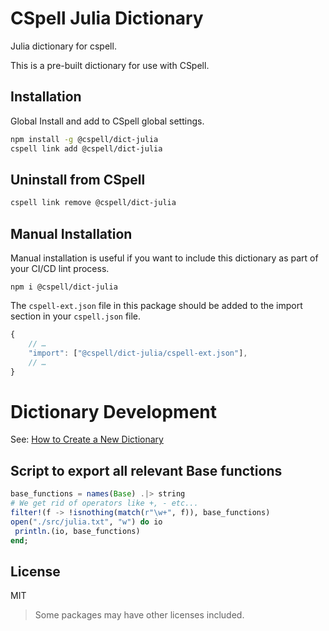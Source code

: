 # CSpell Julia Dictionary

Julia dictionary for cspell.

This is a pre-built dictionary for use with CSpell.

## Installation

Global Install and add to CSpell global settings.

```sh
npm install -g @cspell/dict-julia
cspell link add @cspell/dict-julia
```

## Uninstall from CSpell

```sh
cspell link remove @cspell/dict-julia
```

## Manual Installation

Manual installation is useful if you want to include this dictionary as part of your CI/CD lint process.

```
npm i @cspell/dict-julia
```

The `cspell-ext.json` file in this package should be added to the import section in your `cspell.json` file.

```javascript
{
    // …
    "import": ["@cspell/dict-julia/cspell-ext.json"],
    // …
}
```

# Dictionary Development

See: [How to Create a New Dictionary](https://github.com/streetsidesoftware/cspell-dicts#how-to-create-a-new-dictionary)

## Script to export all relevant Base functions

```julia
base_functions = names(Base) .|> string
# We get rid of operators like +, - etc...
filter!(f -> !isnothing(match(r"\w+", f)), base_functions)
open("./src/julia.txt", "w") do io
 println.(io, base_functions)
end;
```

## License

MIT

> Some packages may have other licenses included.

<!--- @@inject: ../../static/footer.md --->
